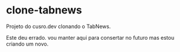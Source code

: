 # clone-tabnews
Projeto do cusro.dev clonando o TabNews.

Este deu errado. vou manter aqui para consertar no futuro mas estou criando um novo.

